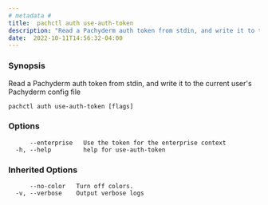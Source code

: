 ```yaml
---
# metadata # 
title:  pachctl auth use-auth-token
description: "Read a Pachyderm auth token from stdin, and write it to the current user's Pachyderm config file"
date:  2022-10-11T14:56:32-04:00
---
```


### Synopsis

Read a Pachyderm auth token from stdin, and write it to the current user's Pachyderm config file

```
pachctl auth use-auth-token [flags]
```

### Options

```
      --enterprise   Use the token for the enterprise context
  -h, --help         help for use-auth-token
```

### Inherited Options

```
      --no-color   Turn off colors.
  -v, --verbose    Output verbose logs
```

